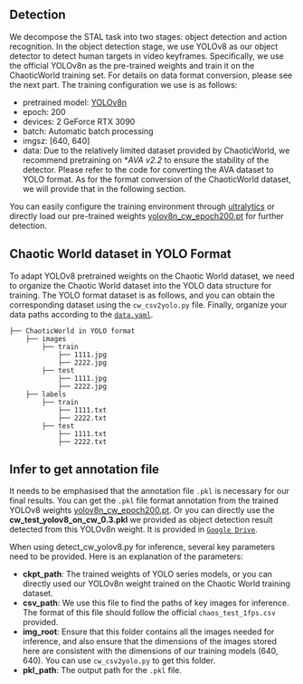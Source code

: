 ## Detection
We decompose the STAL task into two stages: object detection and action recognition. In the object detection stage, we use YOLOv8 as our object detector to detect human targets in video keyframes. Specifically, we use the official YOLOv8n as the pre-trained weights and train it on the ChaoticWorld training set. For details on data format conversion, please see the next part. The training configuration we use is as follows:

- pretrained model: [YOLOv8n](https://github.com/ultralytics/assets/releases)
- epoch: 200
- devices: 2 GeForce RTX 3090
- batch: Automatic batch processing
- imgsz: [640, 640]
- data: Due to the relatively limited dataset provided by ChaoticWorld, we recommend pretraining on **AVA v2.2* to ensure the stability of the detector. Please refer to the code for converting the AVA dataset to YOLO format. As for the format conversion of the ChaoticWorld dataset, we will provide that in the following section.


You can easily configure the training environment through [ultralytics](https://docs.ultralytics.com/) or directly load our pre-trained weights [yolov8n_cw_epoch200.pt](https://drive.google.com/drive/folders/12JQYCU9fPKJvqqgFGpSm8egXygCwCh01?usp=sharing ) for further detection.

 

## Chaotic World dataset in YOLO Format
To adapt YOLOv8 pretrained weights on the Chaotic World dataset, we need to organize the Chaotic World dataset into the YOLO data structure for training. The YOLO format dataset is as follows, and you can obtain the corresponding dataset using the `cw_csv2yolo.py` file. Finally, organize your data paths according to the [`data.yaml`](https://github.com/jfightyr/Spatiotemporal-Action-Localization-on-Chaotic-World-dataset/blob/main/detect/data.yaml).
```
├── ChaoticWorld in YOLO format 
    ├── images
        ├── train
            ├── 1111.jpg
            ├── 2222.jpg
        ├── test
            ├── 1111.jpg
            ├── 2222.jpg
    ├── labels
        ├── train
            ├── 1111.txt
            ├── 2222.txt
        ├── test
            ├── 1111.txt
            ├── 2222.txt
```
## Infer to get annotation file
It needs to be emphasised that the annotation file `.pkl` is necessary for our final results. You can get the `.pkl` file format annotation from the trained YOLOv8 weights [yolov8n_cw_epoch200.pt](https://drive.google.com/drive/folders/12JQYCU9fPKJvqqgFGpSm8egXygCwCh01?usp=sharing). Or you can directly use the **cw_test_yolov8_on_cw_0.3.pkl** we provided as object detection result detected from this YOLOv8n weight. It is provided in [`Google Drive`](https://drive.google.com/drive/folders/1ktWZzT6eU83IodbxMksu1R6FW619zB--?usp=sharing).

When using detect_cw_yolov8.py for inference, several key parameters need to be provided. Here is an explanation of the parameters:

- **ckpt_path**: The trained weights of YOLO series models, or you can directly used our YOLOv8n weight trained on the Chaotic World training dataset.
- **csv_path**: We use this file to find the paths of key images for inference. The format of this file should follow the official `chaos_test_1fps.csv` provided.
- **img_root**: Ensure that this folder contains all the images needed for inference, and also ensure that the dimensions of the images stored here are consistent with the dimensions of our training models (640, 640). You can use `cw_csv2yolo.py` to get this folder.
- **pkl_path**:  The output path for the `.pkl` file.


